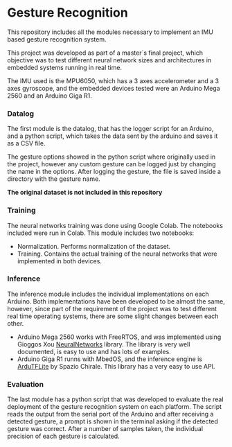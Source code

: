 # Gesture Recognition
This repository includes all the modules necessary to implement an IMU based gesture recognition system. 

This project was developed as part of a master´s final project, which objective was to test different neural network sizes and architectures in embedded systems running in real time.

The IMU used is the MPU6050, which has a 3 axes accelerometer and a 3 axes gyroscope, and the embedded devices tested were an Arduino Mega 2560 and an Arduino Giga R1.

### Datalog
The first module is the datalog, that has the logger script for an Arduino, and a python script, which takes the data sent by the arduino and saves it as a CSV file. 

The gesture options showed in the python script where originally used in the project, however any custom gesture can be logged just by changing the name in the options. After logging the gesture, the file is saved inside a directory with the gesture name.

**The original dataset is not included in this repository**

### Training
The neural networks training was done using Google Colab. The notebooks included were run in Colab. This module includes two notebooks:
- Normalization. Performs normalization of the dataset.
- Training. Contains the actual training of the neural networks that were implemented in both devices.

### Inference
The inference module includes the individual implementations on each Arduino. Both implementations have been developed to be almost the same, however, since part of the requirement of the project was to test different real time operating systems, there are some slight changes between each other.
- Arduino Mega 2560 works with FreeRTOS, and was implemented using Gioggos Xou [NeuralNetworks](https://github.com/GiorgosXou/NeuralNetworks) library. The library is very well documented, is easy to use and has lots of examples.
- Arduino Giga R1 runns with MbedOS, and the inference engine is [ArduTFLite](https://github.com/spaziochirale/ArduTFLite) by Spazio Chirale. This library has a very easy to use API.

### Evaluation
The last module has a python script that was developed to evaluate the real deployment of the gesture recognition system on each platform. The script reads the output from the serial port of the Arduino and after receiving a detected gesture, a prompt is shown in the terminal asking if the detected gesture was correct. After a number of samples taken, the individual precision of each gesture is calculated.
